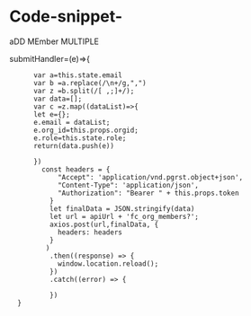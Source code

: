 # Code-snippet-

aDD MEmber MULTIPLE 

submitHandler=(e)=>{

          var a=this.state.email
          var b =a.replace(/\n+/g,",")   
          var z =b.split(/[ ,;]+/);
          var data=[];
          var c =z.map((dataList)=>{
          let e={};
          e.email = dataList;
          e.org_id=this.props.orgid;
          e.role=this.state.role;
          return(data.push(e))
          
          })
            const headers = {
                "Accept": 'application/vnd.pgrst.object+json',
                "Content-Type": 'application/json',
                "Authorization": "Bearer " + this.props.token
              }
              let finalData = JSON.stringify(data)
              let url = apiUrl + 'fc_org_members?';
              axios.post(url,finalData, {
                headers: headers
              }
             )
              .then((response) => {
                window.location.reload();
              })
              .catch((error) => {
               
              })
      }
